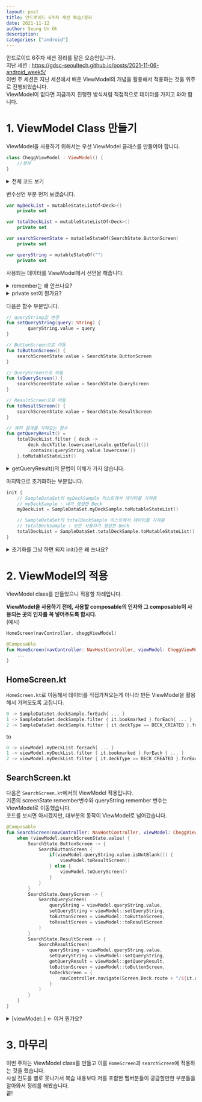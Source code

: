 ```yaml
---
layout: post
title: 안드로이드 6주차 세션 복습/정리
date: 2021-11-12
author: Seung Un Oh
description:
categories: ["android"]
---
```


안드로이드 6주차 세션 정리를 맡은 오승언입니다.  
지난 세션 : https://gdsc-seoultech.github.io/posts/2021-11-06-android_week5/ <br>
이번 주 세션은 지난 세션에서 배운 ViewModel의 개념을 활용해서 적용하는 것을 위주로 진행되었습니다.<br>
ViewModel이 없다면 지금까지 진행한 방식처럼 직접적으로 데이터를 가지고 와야 합니다. <br>

# 1. ViewModel Class 만들기

ViewModel을 사용하기 위해서는 우선 ViewModel 클래스를 만들어야 합니다. <br>

```kotlin
class CheggViewModel : ViewModel() {
    //생략
}
```

<details>
<summary>전체 코드 보기</summary>
<div markdown="1">

```kotlin
class CheggViewModel : ViewModel() {
    var myDeckList = mutableStateListOf<Deck>()
        private set

    var totalDeckList = mutableStateListOf<Deck>()
        private set

    var searchScreenState = mutableStateOf(SearchState.ButtonScreen)
        private set

    var queryString = mutableStateOf("")
        private set

    fun setQueryString(query: String) {
        queryString.value = query
    }

    fun toButtonScreen() {
        searchScreenState.value = SearchState.ButtonScreen
    }

    fun toQueryScreen() {
        searchScreenState.value = SearchState.QueryScreen
    }

    fun toResultScreen() {
        searchScreenState.value = SearchState.ResultScreen
    }

    fun getQueryResult() =
        totalDeckList.filter { deck ->
            deck.deckTitle.lowercase(Locale.getDefault()).contains(queryString.value.lowercase())
        }.toMutableStateList()

    init {
        myDeckList = SampleDataSet.myDeckSample.toMutableStateList()
        totalDeckList = SampleDataSet.totalDeckSample.toMutableStateList()
    }
}
```

</div>
</details>

변수선언 부분 먼저 보겠습니다.

```kotlin
var myDeckList = mutableStateListOf<Deck>()
    private set

var totalDeckList = mutableStateListOf<Deck>()
    private set

var searchScreenState = mutableStateOf(SearchState.ButtonScreen)
    private set

var queryString = mutableStateOf("")
    private set
```

사용되는 데이터를 ViewModel에서 선언을 해줍니다.<br>

<details>
<summary>remember는 왜 안쓰나요?</summary>
<div markdown="1">

`remember`의 역할은 recomposition이 발생했을 때, state가 변하지 않고 유지하게끔 하는 것입니다. 이 기능은 ViewModel에서 자동으로 처리하기 때문에 ViewModel에서는 `remember`를 사용하여 선언하지 않아도 됩니다.

</div>
</details>

<details>
<summary>private set이 뭔가요?</summary>
<div markdown="1">

자바와 다르게, 코틀린에서는 getter/setter 메소드를 따로 만들지 않아도 직접 접근해서(실제로는 직접 접근은 아니지만, 사용자 입장에선) 사용할 수 있습니다. `private set`은 getter메소드는 자유롭게 두는 반면, setter메소드의 기능을 제한한다고 보시면 됩니다.

</div>
</details>

다음은 함수 부분입니다.

```kotlin
// queryString값 변경
fun setQueryString(query: String) {
        queryString.value = query
}

// ButtonScreen으로 이동
fun toButtonScreen() {
    searchScreenState.value = SearchState.ButtonScreen
}

// QueryScreen으로 이동
fun toQueryScreen() {
    searchScreenState.value = SearchState.QueryScreen
}

// ResultScreen으로 이동
fun toResultScreen() {
    searchScreenState.value = SearchState.ResultScreen
}

// 쿼리 결과를 가져오는 함수
fun getQueryResult() =
    totalDeckList.filter { deck ->
        deck.deckTitle.lowercase(Locale.getDefault())
        .contains(queryString.value.lowercase())
    }.toMutableStateList()
```

<details>
<summary>getQueryResult()의 문법이 이해가 가지 않습니다.</summary>
<div markdown="1">

이 5줄짜리 코드는 편의를 위해 바뀐 부분이 있습니다.

```kotlin
fun getQueryResult() =
```

기존에는 `fun getQueryResult() : Int { return 100 }`이런 식으로 사용했는데, 이렇게 리턴하는 것을 간략화 한 것입니다. Kotlin에서는 타입을 유추하기 때문에 타입을 생략하고 return도 `=`으로 대체할 수 있기 때문에 생략한 것입입니다. 다음은 리턴 생략 제거버전입니다.

```kotlin
fun getQueryResult() : SnapshotStateList<Deck> {
        return totalDeckList.filter{
            it.deckTitle.lowercase(Locale.getDefault()).contains(queryString.value.lowercase())
        }.toMutableStateList()
    }
```

`it`제거 버전입니다.

```kotlin
fun getQueryResult() : SnapshotStateList<Deck> {
        return totalDeckList.filter{ deck ->
            deck.deckTitle.lowercase(Locale.getDefault()).contains(queryString.value.lowercase())
        }.toMutableStateList()
    }
```

`totalDeckList`에서 `deck`의 `deckTitle`를 소문자로 바꾸고, 그 deckTitle이 `queryString`값을 포함하고 있으면 List로 반환합니다.

</div>
</details>

마지막으로 초기화하는 부분입니다.

```kotlin
init {
    // SampleDataSet의 myDeckSample 리스트에서 데이터를 가져옴
    // myDeckSample : 내가 생성한 Deck
    myDeckList = SampleDataSet.myDeckSample.toMutableStateList()

    // SampleDataSet의 totalDeckSample 리스트에서 데이터를 가져옴
    // totalDeckSample : 모든 사용자가 생성한 Deck
    totalDeckList = SampleDataSet.totalDeckSample.toMutableStateList()
}
```

<details>
<summary>초기화를 그냥 하면 되지 init{}은 왜 쓰나요?</summary>
<div markdown="1">

Kotlin에서는 초기화를 하는 방법은 두 가지입니다. 첫 번째는 자바와같이 constructor를 쓰는 것이고 두 번째는 init block(`init{}`)을 사용하는 것입니다.  
두 방법 모두 객체 호출 시 실행됩니다.  
constructor는 다시 Primary constructor, Secondary constructor로 나눌 수 있는데, 클래스를 생성할 때 클래스 이름 오른쪽 부분`class Person(val name : String, val age : Int){ }`이 바로 Primary constructor이며 Secondary constructor는 클래스 내부에 constuctor키워드로 선언할 수 있습니다.(init block도 내부에 선언)  
특이한 부분은 `init`은 Primary constructor의 일부라는 점입니다.  
또한 `init`은 Primary constructor가 초기화 한 후 바로 실행이 됩니다.
즉, `Primary constructor` -> `init block` -> `Secondary constructor` 순서로 초기화가 됩니다.

그래서 왜 쓰나요?  
Primary constructor(`(val name : String, val age : Int)`부분)는 `print`와 같은 코드를 넣을 수 없습니다. 하지만 `init{ }`은 넣을 수있으며 Primary constructor이후 바로 실행이 됩니다. 이런 이유로 사용한다고 보면 될 것 같습니다.

</div>
</details>

# 2. ViewModel의 적용

ViewModel class를 만들었으니 적용할 차례입니다.

**ViewModel을 사용하기 전에, 사용할 composable의 인자와 그 composable이 사용되는 곳의 인자를 꼭 넣어주도록 합시다.**  
(예시)

```kotlin
HomeScreen(navController, cheggViewModel)

@Composable
fun HomeScreen(navController: NavHostController, viewModel: CheggViewModel){
    ...
}
```

## HomeScreen.kt

`HomeScreen.kt`로 이동해서 데이터를 직접가져오는게 아니라 만든 ViewModel을 활용해서 가져오도록 고칩니다.

```kotlin
0 -> SampleDataSet.deckSample.forEach{ ... }
1 -> SampleDataSet.deckSample.filter { it.bookmarked }.forEach{ ... }
2 -> SampleDataSet.deckSample.filter { it.deckType == DECK_CREATED }.forEach{ ... }
```

to

```kotlin
0 -> viewModel.myDeckList.forEach{ ... }
1 -> viewModel.myDeckList.filter { it.bookmarked }.forEach { ... }
2 -> viewModel.myDeckList.filter { it.deckType == DECK_CREATED }.forEach{ ... }
```

## SearchScreen.kt

다음은 `SearchScreen.kt`에서의 ViewModel 적용입니다.  
기존의 screenState remember변수와 queryString remember 변수는 ViewModel로 이동했습니다.  
코드를 보시면 아시겠지만, 대부분의 동작이 ViewModel로 넘어갔습니다.

```kotlin
@Composable
fun SearchScreen(navController: NavHostController, viewModel: CheggViewModel) {
    when (viewModel.searchScreenState.value) {
        SearchState.ButtonScreen -> {
            SearchButtonScreen {
                if(viewModel.queryString.value.isNotBlank()) {
                    viewModel.toResultScreen()
                } else {
                    viewModel.toQueryScreen()
                }
            }
        }
        SearchState.QueryScreen -> {
            SearchQueryScreen(
                queryString = viewModel.queryString.value,
                setQueryString = viewModel::setQueryString,
                toButtonScreen = viewModel::toButtonScreen,
                toResultScreen = viewModel::toResultScreen
            )
        }
        SearchState.ResultScreen -> {
            SearchResultScreen(
                queryString = viewModel.queryString.value,
                setQueryString = viewModel::setQueryString,
                getQueryResult = viewModel::getQueryResult,
                toButtonScreen = viewModel::toButtonScreen,
                toDeckScreen = {
                    navController.navigate(Screen.Deck.route + "/${it.deckTitle}/${it.cardList.size}")
                }
            )
        }
    }
}
```

<details>
<summary>[viewModel::] <- 이거 뭔가요?</summary>
<div markdown="1">

위 코드의 경우 `viewModel::`은 함수 참조를 위해 쓰인 것입니다.  
또한, 함수를 참조함과 동시에 값으로서 사용할 수 있습니다.  
이외에도 `::`(더블콜론)은 클래스참조, 프로퍼티참조, 생성자참조를 위해 쓰이기도 합니다.

</div>
</details>
  
# 3. 마무리
이번 주차는 ViewModel class를 만들고 이를 ```HomeScreen```과 ```searchScreen```에 적용하는 것을 했습니다.  
사실 진도를 별로 못나가서 복습 내용보다 저를 포함한 멤버분들이 궁금할만한 부분들을 알아와서 정리를 해봤습니다.  
끝!

